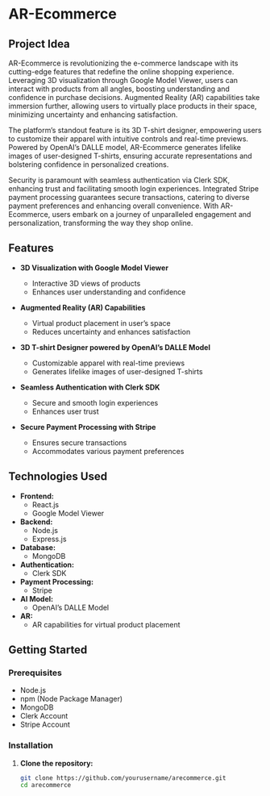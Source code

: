 # AR-Ecommerce

## Project Idea
AR-Ecommerce is revolutionizing the e-commerce landscape with its cutting-edge features that redefine the online shopping experience. Leveraging 3D visualization through Google Model Viewer, users can interact with products from all angles, boosting understanding and confidence in purchase decisions. Augmented Reality (AR) capabilities take immersion further, allowing users to virtually place products in their space, minimizing uncertainty and enhancing satisfaction. 

The platform’s standout feature is its 3D T-shirt designer, empowering users to customize their apparel with intuitive controls and real-time previews. Powered by OpenAI’s DALLE model, AR-Ecommerce generates lifelike images of user-designed T-shirts, ensuring accurate representations and bolstering confidence in personalized creations.

Security is paramount with seamless authentication via Clerk SDK, enhancing trust and facilitating smooth login experiences. Integrated Stripe payment processing guarantees secure transactions, catering to diverse payment preferences and enhancing overall convenience. With AR-Ecommerce, users embark on a journey of unparalleled engagement and personalization, transforming the way they shop online.

## Features
- **3D Visualization with Google Model Viewer**
  - Interactive 3D views of products
  - Enhances user understanding and confidence

- **Augmented Reality (AR) Capabilities**
  - Virtual product placement in user’s space
  - Reduces uncertainty and enhances satisfaction

- **3D T-shirt Designer powered by OpenAI’s DALLE Model**
  - Customizable apparel with real-time previews
  - Generates lifelike images of user-designed T-shirts

- **Seamless Authentication with Clerk SDK**
  - Secure and smooth login experiences
  - Enhances user trust

- **Secure Payment Processing with Stripe**
  - Ensures secure transactions
  - Accommodates various payment preferences

## Technologies Used
- **Frontend:**
  - React.js
  - Google Model Viewer
- **Backend:**
  - Node.js
  - Express.js
- **Database:**
  - MongoDB
- **Authentication:**
  - Clerk SDK
- **Payment Processing:**
  - Stripe
- **AI Model:**
  - OpenAI’s DALLE Model
- **AR:**
  - AR capabilities for virtual product placement

## Getting Started

### Prerequisites
- Node.js
- npm (Node Package Manager)
- MongoDB
- Clerk Account
- Stripe Account

### Installation

1. **Clone the repository:**
   ```bash
   git clone https://github.com/yourusername/arecommerce.git
   cd arecommerce
